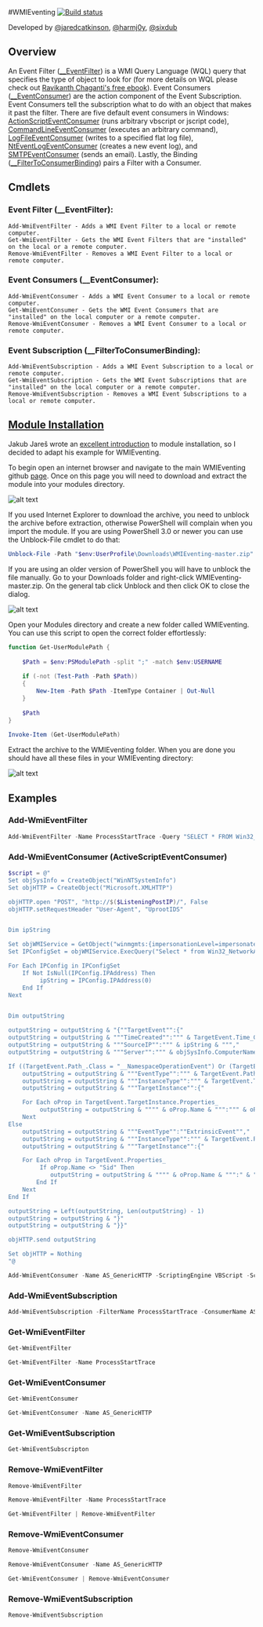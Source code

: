 #WMIEventing [![Build status](https://ci.appveyor.com/api/projects/status/d40ntb7284up5f98?svg=true)](https://ci.appveyor.com/project/Invoke-IR/wmieventing)

Developed by [@jaredcatkinson](https://twitter.com/jaredcatkinson), [@harmj0y](https://twitter.com/harmj0y), [@sixdub](https://twitter.com/sixdub)

## Overview
An Event Filter ([__EventFilter](https://msdn.microsoft.com/en-us/library/aa394639(v=vs.85).aspx)) is a WMI Query Language (WQL) query that specifies the type of object to look for (for more details on WQL please check out [Ravikanth Chaganti's free ebook](http://www.ravichaganti.com/blog/ebook-wmi-query-language-via-powershell/)). Event Consumers ([__EventConsumer](https://msdn.microsoft.com/en-us/library/aa394635(v=vs.85).aspx)) are the action component of the Event Subscription. Event Consumers tell the subscription what to do with an object that makes it past the filter. There are five default event consumers in Windows: [ActionScriptEventConsumer](https://msdn.microsoft.com/en-us/library/aa384749(v=vs.85).aspx) (runs arbitrary vbscript or jscript code), [CommandLineEventConsumer](https://msdn.microsoft.com/en-us/library/aa389231(v=vs.85).aspx) (executes an arbitrary command), [LogFileEventConsumer](https://msdn.microsoft.com/en-us/library/aa392277(v=vs.85).aspx) (writes to a specified flat log file), [NtEventLogEventConsumer](https://msdn.microsoft.com/en-us/library/aa392715(v=vs.85).aspx) (creates a new event log), and [SMTPEventConsumer](https://msdn.microsoft.com/en-us/library/aa393629(v=vs.85).aspx) (sends an email). Lastly, the Binding ([__FilterToConsumerBinding](https://msdn.microsoft.com/en-us/library/aa394647(v=vs.85).aspx)) pairs a Filter with a Consumer.

## Cmdlets
### Event Filter (__EventFilter):
```
Add-WmiEventFilter - Adds a WMI Event Filter to a local or remote computer.
Get-WmiEventFilter - Gets the WMI Event Filters that are "installed" on the local or a remote computer.
Remove-WmiEventFilter - Removes a WMI Event Filter to a local or remote computer.
```

### Event Consumers (__EventConsumer):
```
Add-WmiEventConsumer - Adds a WMI Event Consumer to a local or remote computer.
Get-WmiEventConsumer - Gets the WMI Event Consumers that are "installed" on the local computer or a remote computer.
Remove-WmiEventConsumer - Removes a WMI Event Consumer to a local or remote computer.
```

### Event Subscription (__FilterToConsumerBinding):
```
Add-WmiEventSubscription - Adds a WMI Event Subscription to a local or remote computer.
Get-WmiEventSubscription - Gets the WMI Event Subscriptions that are "installed" on the local computer or a remote computer.
Remove-WmiEventSubscription - Removes a WMI Event Subscriptions to a local or remote computer.
```

## [Module Installation](https://msdn.microsoft.com/en-us/library/dd878350(v=vs.85).aspx)
Jakub Jareš wrote an [excellent introduction](http://www.powershellmagazine.com/2014/03/12/get-started-with-pester-powershell-unit-testing-framework/) to module installation, so I decided to adapt his example for WMIEventing. 

To begin open an internet browser and navigate to the main WMIEventing github [page](https://github.com/Invoke-IR/WMIEventing). Once on this page you will need to download and extract the module into your modules directory.

![alt text](http://4.bp.blogspot.com/--awwh6xvH_A/Vd_C3tQpitI/AAAAAAAAA3Y/lCPGXa8mk08/s640/Screenshot%2B2015-08-27%2B21.52.40.png)

If you used Internet Explorer to download the archive, you need to unblock the archive before extraction, otherwise PowerShell will complain when you import the module. If you are using PowerShell 3.0 or newer you can use the Unblock-File cmdlet to do that:

```powershell
Unblock-File -Path "$env:UserProfile\Downloads\WMIEventing-master.zip"
```

If you are using an older version of PowerShell you will have to unblock the file manually. Go to your Downloads folder and right-click WMIEventing-master.zip. On the general tab click Unblock and then click OK to close the dialog.

![alt text](http://2.bp.blogspot.com/-4QzeiRBwHfI/Vd_C3l1dIXI/AAAAAAAAA3U/rvverb1qbpM/s640/Screenshot%2B2015-08-27%2B21.57.21.png)

Open your Modules directory and create a new folder called WMIEventing. You can use this script to open the correct folder effortlessly:

```powershell
function Get-UserModulePath {
 
    $Path = $env:PSModulePath -split ";" -match $env:USERNAME
 
    if (-not (Test-Path -Path $Path))
    {
        New-Item -Path $Path -ItemType Container | Out-Null
    }
    
    $Path
}
 
Invoke-Item (Get-UserModulePath)
```

Extract the archive to the WMIEventing folder. When you are done you should have all these files in your WMIEventing directory:

![alt text](http://4.bp.blogspot.com/-NfSl2E5G7CM/Vd_Ei6Q_r6I/AAAAAAAAA3o/Ats2BlDSzmk/s640/Screenshot%2B2015-08-27%2B22.16.28.png)

## Examples
### Add-WmiEventFilter
```powershell
Add-WmiEventFilter -Name ProcessStartTrace -Query "SELECT * FROM Win32_ProcessStartTrace"
```

### Add-WmiEventConsumer (ActiveScriptEventConsumer)
```powershell
$script = @"
Set objSysInfo = CreateObject("WinNTSystemInfo")
Set objHTTP = CreateObject("Microsoft.XMLHTTP")

objHTTP.open "POST", "http://$($ListeningPostIP)/", False
objHTTP.setRequestHeader "User-Agent", "UprootIDS"


Dim ipString

Set objWMIService = GetObject("winmgmts:{impersonationLevel=impersonate}!\\localhost\root\cimv2")
Set IPConfigSet = objWMIService.ExecQuery("Select * from Win32_NetworkAdapterConfiguration Where IPEnabled=TRUE")

For Each IPConfig in IPConfigSet
    If Not IsNull(IPConfig.IPAddress) Then 
         ipString = IPConfig.IPAddress(0)
    End If
Next


Dim outputString

outputString = outputString & "{""TargetEvent"":{"
outputString = outputString & """TimeCreated"":""" & TargetEvent.Time_Created & ""","
outputString = outputString & """SourceIP"":""" & ipString & ""","
outputString = outputString & """Server"":""" & objSysInfo.ComputerName & ""","

If ((TargetEvent.Path_.Class = "__NamespaceOperationEvent") Or (TargetEvent.Path_.Class = "__NamespaceModificationEvent") Or (TargetEvent.Path_.Class = "__NamespaceDeletionEvent") Or (TargetEvent.Path_.Class = "__NamespaceCreationEvent") Or (TargetEvent.Path_.Class = "__ClassOperationEvent") Or (TargetEvent.Path_.Class = "__ClassModificationEvent") Or (TargetEvent.Path_.Class = "__ClassCreationEvent") Or (TargetEvent.Path_.Class = "__InstanceOperationEvent") Or (TargetEvent.Path_.Class = "__InstanceCreationEvent") Or (TargetEvent.Path_.Class = "__MethodInvocationEvent") Or (TargetEvent.Path_.Class = "__InstanceModificationEvent") Or (TargetEvent.Path_.Class = "__InstanceDeletionEvent") Or (TargetEvent.Path_.Class = "__TimerEvent")) Then
    outputString = outputString & """EventType"":""" & TargetEvent.Path_.Class & ""","
    outputString = outputString & """InstanceType"":""" & TargetEvent.TargetInstance.Path_.Class & ""","
    outputString = outputString & """TargetInstance"":{"

    For Each oProp in TargetEvent.TargetInstance.Properties_
         outputString = outputString & """" & oProp.Name & """:""" & oProp & ""","
    Next
Else
    outputString = outputString & """EventType"":""ExtrinsicEvent"","
    outputString = outputString & """InstanceType"":""" & TargetEvent.Path_.Class & ""","
    outputString = outputString & """TargetInstance"":{"

    For Each oProp in TargetEvent.Properties_
         If oProp.Name <> "Sid" Then
            outputString = outputString & """" & oProp.Name & """:" & """" & oProp & ""","
        End If
    Next
End If

outputString = Left(outputString, Len(outputString) - 1)
outputString = outputString & "}"
outputString = outputString & "}}"

objHTTP.send outputString

Set objHTTP = Nothing
"@

Add-WmiEventConsumer -Name AS_GenericHTTP -ScriptingEngine VBScript -ScriptText $script
```

### Add-WmiEventSubscription
```powershell
Add-WmiEventSubscription -FilterName ProcessStartTrace -ConsumerName AS_GenericHTTP -ConsumerType ActiveScriptEventConsumer
```

### Get-WmiEventFilter
```powershell
Get-WmiEventFilter
```

```powershell
Get-WmiEventFilter -Name ProcessStartTrace
```

### Get-WmiEventConsumer
```powershell
Get-WmiEventConsumer
```

```powershell
Get-WmiEventConsumer -Name AS_GenericHTTP
```

### Get-WmiEventSubscription
```powershell
Get-WmiEventSubscripton
```

### Remove-WmiEventFilter
```powershell
Remove-WmiEventFilter
```

```powershell
Remove-WmiEventFilter -Name ProcessStartTrace
```

```powershell
Get-WmiEventFilter | Remove-WmiEventFilter
```

### Remove-WmiEventConsumer
```powershell
Remove-WmiEventConsumer
```

```powershell
Remove-WmiEventConsumer -Name AS_GenericHTTP
```

```powershell
Get-WmiEventConsumer | Remove-WmiEventConsumer
```

### Remove-WmiEventSubscription
```powershell
Remove-WmiEventSubscription
```


